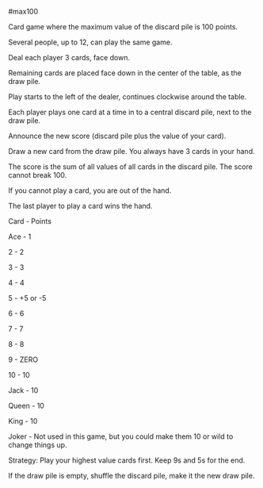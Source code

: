 #max100

Card game where the maximum value of the discard pile is 100 points.

Several people, up to 12, can play the same game.

Deal each player 3 cards, face down.

Remaining cards are placed face down in the center of the table, as the draw pile.

Play starts to the left of the dealer, continues clockwise around the table.

Each player plays one card at a time in to a central discard pile, next to the draw pile.

Announce the new score (discard pile plus the value of your card).

Draw a new card from the draw pile. You always have 3 cards in your hand.

The score is the sum of all values of all cards in the discard pile. The score cannot break 100.

If you cannot play a card, you are out of the hand.

The last player to play a card wins the hand.

Card - Points

Ace - 1

2 - 2

3 - 3

4 - 4

5 - +5 or -5

6 - 6

7 - 7

8 - 8

9 - ZERO

10 - 10

Jack - 10

Queen - 10

King - 10

Joker - Not used in this game, but you could make them 10 or wild to change things up.

Strategy: Play your highest value cards first. Keep 9s and 5s for the end.

If the draw pile is empty, shuffle the discard pile, make it the new draw pile.